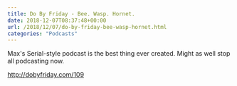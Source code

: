```yaml
---
title: Do By Friday - Bee. Wasp. Hornet.
date: 2018-12-07T08:37:48+00:00
url: /2018/12/07/do-by-friday-bee-wasp-hornet.html
categories: "Podcasts"
---
```


Max's Serial-style podcast is the best thing ever created. Might as well stop all podcasting now.

http://dobyfriday.com/109

